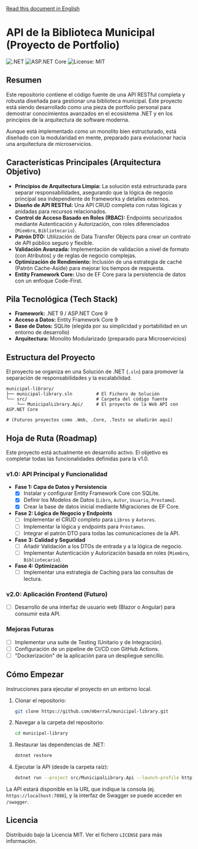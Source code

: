 [Read this document in English](README.md)

# API de la Biblioteca Municipal (Proyecto de Portfolio)

![.NET](https://img.shields.io/badge/.NET-9.0-512BD4?style=for-the-badge&logo=dotnet) ![ASP.NET Core](https://img.shields.io/badge/ASP.NET_Core-9.0-512BD4?style=for-the-badge) ![License: MIT](https://img.shields.io/badge/License-MIT-yellow.svg?style=for-the-badge)

## Resumen

Este repositorio contiene el código fuente de una API RESTful completa y robusta diseñada para gestionar una biblioteca municipal. Este proyecto está siendo desarrollado como una pieza de portfolio personal para demostrar conocimientos avanzados en el ecosistema .NET y en los principios de la arquitectura de software moderna.

Aunque está implementado como un monolito bien estructurado, está diseñado con la modularidad en mente, preparado para evolucionar hacia una arquitectura de microservicios.

## Características Principales (Arquitectura Objetivo)

* **Principios de Arquitectura Limpia:** La solución está estructurada para separar responsabilidades, asegurando que la lógica de negocio principal sea independiente de frameworks y detalles externos.
* **Diseño de API RESTful:** Una API CRUD completa con rutas lógicas y anidadas para recursos relacionados.
* **Control de Acceso Basado en Roles (RBAC):** Endpoints securizados mediante Autenticación y Autorización, con roles diferenciados (`Miembro`, `Bibliotecario`).
* **Patrón DTO:** Utilización de Data Transfer Objects para crear un contrato de API público seguro y flexible.
* **Validación Avanzada:** Implementación de validación a nivel de formato (con Atributos) y de reglas de negocio complejas.
* **Optimización de Rendimiento:** Inclusión de una estrategia de caché (Patrón Cache-Aside) para mejorar los tiempos de respuesta.
* **Entity Framework Core:** Uso de EF Core para la persistencia de datos con un enfoque Code-First.

## Pila Tecnológica (Tech Stack)

* **Framework:** .NET 9 / ASP.NET Core 9
* **Acceso a Datos:** Entity Framework Core 9
* **Base de Datos:** SQLite (elegida por su simplicidad y portabilidad en un entorno de desarrollo)
* **Arquitectura:** Monolito Modularizado (preparado para Microservicios)

## Estructura del Proyecto

El proyecto se organiza en una Solución de .NET (`.sln`) para promover la separación de responsabilidades y la escalabilidad.

```
municipal-library/
├── municipal-library.sln         # El Fichero de Solución
└── src/                          # Carpeta del código fuente
    └── MunicipalLibrary.Api/     # El proyecto de la Web API con ASP.NET Core

# (Futuros proyectos como .Web, .Core, .Tests se añadirán aquí)
```

## Hoja de Ruta (Roadmap)

Este proyecto está actualmente en desarrollo activo. El objetivo es completar todas las funcionalidades definidas para la v1.0.

### v1.0: API Principal y Funcionalidad
* **Fase 1: Capa de Datos y Persistencia**
    * [X] Instalar y configurar Entity Framework Core con SQLite.
    * [X] Definir los Modelos de Datos (`Libro`, `Autor`, `Usuario`, `Prestamo`).
    * [X] Crear la base de datos inicial mediante Migraciones de EF Core.
* **Fase 2: Lógica de Negocio y Endpoints**
    * [ ] Implementar el CRUD completo para `Libros` y `Autores`.
    * [ ] Implementar la lógica y endpoints para `Préstamos`.
    * [ ] Integrar el patrón DTO para todas las comunicaciones de la API.
* **Fase 3: Calidad y Seguridad**
    * [ ] Añadir Validación a los DTOs de entrada y a la lógica de negocio.
    * [ ] Implementar Autenticación y Autorización basada en roles (`Miembro`, `Bibliotecario`).
* **Fase 4: Optimización**
    * [ ] Implementar una estrategia de Caching para las consultas de lectura.

### v2.0: Aplicación Frontend (Futuro)
* [ ] Desarrollo de una interfaz de usuario web (Blazor o Angular) para consumir esta API.

### Mejoras Futuras
* [ ] Implementar una suite de Testing (Unitario y de Integración).
* [ ] Configuración de un pipeline de CI/CD con GitHub Actions.
* [ ] "Dockerización" de la aplicación para un despliegue sencillo.

## Cómo Empezar

Instrucciones para ejecutar el proyecto en un entorno local.

1.  Clonar el repositorio:
    ```sh
    git clone https://github.com/mberral/municipal-library.git
    ```
2.  Navegar a la carpeta del repositorio:
    ```sh
    cd municipal-library
    ```
3.  Restaurar las dependencias de .NET:
    ```sh
    dotnet restore
    ```
4.  Ejecutar la API (desde la carpeta raíz):
    ```sh
    dotnet run --project src/MunicipalLibrary.Api --launch-profile https
    ```
La API estará disponible en la URL que indique la consola (ej. `https://localhost:7086`), y la interfaz de Swagger se puede acceder en `/swagger`.

## Licencia

Distribuido bajo la Licencia MIT. Ver el fichero `LICENSE` para más información.